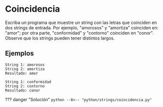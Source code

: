 # Coincidencia

Escriba un programa que muestre un string con las letras que coinciden en dos strings de entrada. Por ejemplo, "amorosos" y "amortiza" coinciden en: "amor"; por otra parte, "conformidad" y "contorno" coinciden en "conor". Observe que los strings pueden tener distintos largos.

## Ejemplos
```
String 1: amorosos
String 2: amortiza
Resultado: amor
```

```
String 1: conformidad
String 2: contorno
Resultado: conor
```

??? danger "Solución"
    ```python
    --8<-- "python/strings/coincidencia.py"
    ```